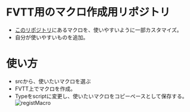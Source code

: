 # FVTT用のマクロ作成用リポジトリ
* [このリポジトリ](https://github.com/foundry-vtt-community/macros/tree/master/5e)にあるマクロを、使いやすいように一部カスタマイズ。
* 自分が使いやすいものを追加。

# 使い方
* srcから、使いたいマクロを選ぶ
* FVTT上でマクロを作成。
* Typeをscriptに変更し、使いたいマクロをコピーペースとして保存する。
![registMacro](https://user-images.githubusercontent.com/1270936/99184879-97759380-2789-11eb-84f7-455dedb02d90.png)

